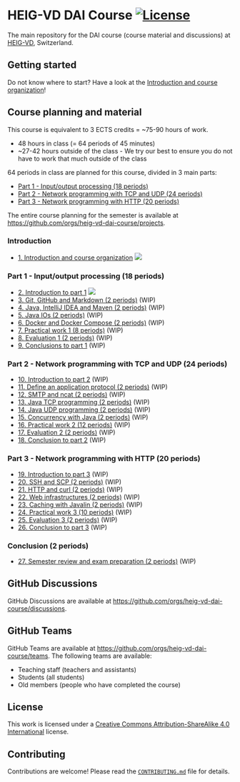 # HEIG-VD DAI Course [![License](https://img.shields.io/github/license/heig-vd-dai-course/heig-vd-dai-course)](./LICENSE.md)

The main repository for the DAI course (course material and discussions) at
[HEIG-VD](https://heig-vd.ch), Switzerland.

## Getting started

Do not know where to start? Have a look at the
[Introduction and course organization](./01-introduction-and-course-organization/README.md)!

## Course planning and material

This course is equivalent to 3 ECTS credits = ~75-90 hours of work.

- 48 hours in class (= 64 periods of 45 minutes)
- ~27-42 hours outside of the class - We try our best to ensure you do not have
  to work that much outside of the class

64 periods in class are planned for this course, divided in 3 main parts:

- [Part 1 - Input/output processing (18 periods)](#part-1---inputoutput-processing-18-periods)
- [Part 2 - Network programming with TCP and UDP (24 periods)](#part-2---network-programming-with-tcp-and-udp-24-periods)
- [Part 3 - Network programming with HTTP (20 periods)](#part-3---network-programming-with-http-20-periods)

The entire course planning for the semester is available at
<https://github.com/orgs/heig-vd-dai-course/projects>.

### Introduction

- [1. Introduction and course organization](./01-introduction-and-course-organization/README.md)
  ![](https://img.shields.io/badge/status-ready-green)

### Part 1 - Input/output processing (18 periods)

- [2. Introduction to part 1](./02-introduction-to-part-1/README.md)
  ![](https://img.shields.io/badge/status-ready-green)
- [3. Git, GitHub and Markdown (2 periods)](./03-git-github-and-markdown/README.md)
  (WIP)
- [4. Java, IntelliJ IDEA and Maven (2 periods)](./04-java-intellij-idea-and-maven/README.md)
  (WIP)
- [5. Java IOs (2 periods)](./05-java-ios/README.md) (WIP)
- [6. Docker and Docker Compose (2 periods)](./06-docker-and-docker-compose/README.md)
  (WIP)
- [7. Practical work 1 (8 periods)](./07-practical-work-1/README.md) (WIP)
- [8. Evaluation 1 (2 periods)](./08-evaluation-1/README.md) (WIP)
- [9. Conclusions to part 1](./09-conclusion-to-part-1/README.md) (WIP)

### Part 2 - Network programming with TCP and UDP (24 periods)

- [10. Introduction to part 2](./10-introduction-to-part-2/README.md) (WIP)
- [11. Define an application protocol (2 periods)](./11-define-an-application-protocol/README.md)
  (WIP)
- [12. SMTP and ncat (2 periods)](./12-smtp-and-ncat/README.md) (WIP)
- [13. Java TCP programming (2 periods)](./13-java-tcp-programming/README.md)
  (WIP)
- [14. Java UDP programming (2 periods)](./14-java-udp-programming/README.md)
  (WIP)
- [15. Concurrency with Java (2 periods)](./15-concurrency-with-java/README.md)
  (WIP)
- [16. Practical work 2 (12 periods)](./16-practical-work-2/README.md) (WIP)
- [17. Evaluation 2 (2 periods)](./17-evaluation-2/README.md) (WIP)
- [18. Conclusion to part 2](./18-conclusion-to-part-2/README.md) (WIP)

### Part 3 - Network programming with HTTP (20 periods)

- [19. Introduction to part 3](./19-introduction-to-part-3/README.md) (WIP)
- [20. SSH and SCP (2 periods)](./20-ssh-and-scp/README.md) (WIP)
- [21. HTTP and curl (2 periods)](./21-ssh-and-scp/README.md) (WIP)
- [22. Web infrastructures (2 periods)](./22-web-infrastructures/README.md)
  (WIP)
- [23. Caching with Javalin (2 periods)](./23-caching-with-javalin/README.md)
  (WIP)
- [24. Practical work 3 (10 periods)](./24-practical-work-3/README.md) (WIP)
- [25. Evaluation 3 (2 periods)](./25-evaluation-3/README.md) (WIP)
- [26. Conclusion to part 3](./26-conclusion-to-part-3/README.md) (WIP)

### Conclusion (2 periods)

- [27. Semester review and exam preparation (2 periods)](./27-semester-review-and-exam-preparation/README.md)
  (WIP)

## GitHub Discussions

GitHub Discussions are available at
<https://github.com/orgs/heig-vd-dai-course/discussions>.

## GitHub Teams

GitHub Teams are available at
<https://github.com/orgs/heig-vd-dai-course/teams>. The following teams are
available:

- Teaching staff (teachers and assistants)
- Students (all students)
- Old members (people who have completed the course)

## License

This work is licensed under a
[Creative Commons Attribution-ShareAlike 4.0 International](./LICENSE.md)
license.

## Contributing

Contributions are welcome! Please read the
[`CONTRIBUTING.md`](./CONTRIBUTING.md) file for details.
